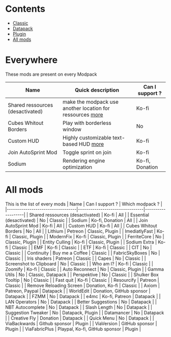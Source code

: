 # Contents

- [Classic](classic.md)
- [Datapack](datapack.md)
- [Plugin](plugin.md)
- [All mods](#all-mods)

# Everywhere

These mods are present on every Modpack

| Name                             | Quick description                                                                            | Can I support ? |
|----------------------------------|----------------------------------------------------------------------------------------------|-----------------|
| Shared ressources (desactivated) | make the modpack use another location for ressources [more](../general.md#shared-ressources) | Ko-fi           |
| Cubes Whitout Borders            | Play with borderless window                                                                  | No              |
| Custom HUD                       | Highly customizable text-based HUD [more](../general.md#custom-hud)                          | Ko-fi           |
| Join AutoSprint Mod              | Toggle sprint on join                                                                        | Ko-fi           |
| Sodium                           | Rendering engine optimization                                                                | Ko-fi, Donation |

# All mods

This is the list of every mods
| Name                             | Can I support ?                | Which modpack ?   |
|----------------------------------|--------------------------------|-------------------|
| Shared ressources (desactivated) | Ko-fi                          | All               |
| Essential (desactivated)         | No                             | Classic           |
| Sodium                           | Ko-fi, Donation                | All               |
| Join AutoSprint Mod              | Ko-fi                          | All               |
| Custom HUD                       | Ko-fi                          | All               |
| Cubes Whitout Borders            | No                             | All               |
| Lithium                          | Petreon                        | Classic, Plugin   |
| ImediatlyFast                    | Ko-fi                          | Classic, Plugin   |
| ModernFix                        | Ko-fi                          | Classic, Plugin   |
| FerriteCore                      | No                             | Classic, Plugin   |
| Entity Culling                   | Ko-fi                          | Classic, Plugin   |
| Sodium Extra                     | Ko-fi                          | Classic           |
| EMF                              | Ko-fi                          | Classic           |
| ETF                              | Ko-fi                          | Classic           |
| CIT                              | No                             | Classic           |
| Continuity                       | Buy me a Coffee                | Classic           |
| FabricSkyBoxes                   | No                             | Classic           |
| Iris shaders                     | Patreon                        | Classic           |
| Capes                            | No                             | Classic           |
| Screenshot to Clipboard          | No                             | Classic           |
| Who am I?                        | Ko-fi                          | Classic           |
| Zoomify                          | Ko-fi                          | Classic           |
| Auto Reconnect                   | No                             | Classic, Plugin   |
| Gamma Utils                      | No                             | Classic, Datapack |
| Perspektive                      | No                             | Classic           |
| Shulker Box Tooltip              | No                             | Classic           |
| Fast quit                        | Ko-fi                          | Classic           |
| Resourcify                       | Patreon                        | Classic           |
| Remove Reloading Screen          | Donation, Ko-fi                | Classic           |
| Axiom                            | Patreon, Paypal                | Datapack          |
| WorldEdit                        | Donation, GitHub sponsor       | Datapack          |
| FZMM                             | No                             | Datapack          |
| e4mc                             | Ko-fi, Patreon                 | Datapack          |
| LAN Operators                    | No                             | Datapack          |
| Better Suggestions               | No                             | Datapack          |
| NBT Autocomplete                 | No                             | Datapack          |
| Slash Length                     | No                             | Datapack          |
| Suggestion Tweaker               | No                             | Datapack, Plugin  |
| Datamancer                       | No                             | Datapack          |
| Creative Fly                     | Donation                       | Datapack          |
| Quick Menu                       | No                             | Datapack          |
| ViaBackwards                     | Github sponsor                 | Plugin            |
| ViaVersion                       | GitHub sponsor                 | Plugin            |
| ViaFabricPlus                    | Playpal, Ko-fi, GitHub sponsor | Plugin            |
